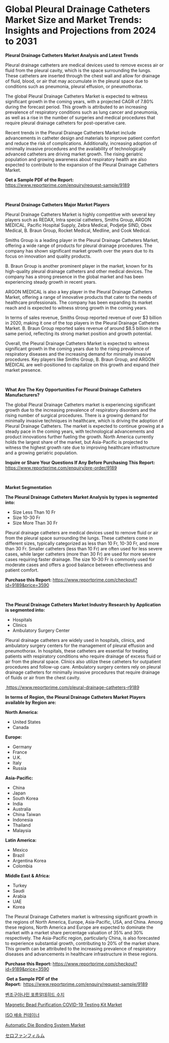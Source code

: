 <p><h1>Global Pleural Drainage Catheters Market Size and Market Trends: Insights and Projections from 2024 to 2031</h1></p><p><strong>Pleural Drainage Catheters Market Analysis and Latest Trends</strong></p>
<p><p>Pleural drainage catheters are medical devices used to remove excess air or fluid from the pleural cavity, which is the space surrounding the lungs. These catheters are inserted through the chest wall and allow for drainage of fluid, blood, or air that may accumulate in the pleural space due to conditions such as pneumonia, pleural effusion, or pneumothorax.</p><p>The global Pleural Drainage Catheters Market is expected to witness significant growth in the coming years, with a projected CAGR of 7.80% during the forecast period. This growth is attributed to an increasing prevalence of respiratory conditions such as lung cancer and pneumonia, as well as a rise in the number of surgeries and medical procedures that require pleural drainage catheters for post-operative care.</p><p>Recent trends in the Pleural Drainage Catheters Market include advancements in catheter design and materials to improve patient comfort and reduce the risk of complications. Additionally, increasing adoption of minimally invasive procedures and the availability of technologically advanced catheters are driving market growth. The rising geriatric population and growing awareness about respiratory health are also expected to contribute to the expansion of the Pleural Drainage Catheters Market.</p></p>
<p><strong>Get a Sample PDF of the Report:&nbsp;</strong> <a href="https://www.reportprime.com/enquiry/request-sample/9189">https://www.reportprime.com/enquiry/request-sample/9189</a></p>
<p>&nbsp;</p>
<p><strong>Pleural Drainage Catheters Major Market Players</strong></p>
<p><p>Pleural Drainage Catheters Market is highly competitive with several key players such as REDAX, Intra special catheters, Smiths Group, ARGON MEDICAL, Pacific Hospital Supply, Zebra Medical, Podjetje SIND, Obex Medical, B. Braun Group, Rocket Medical, Medline, and Cook Medical.</p><p>Smiths Group is a leading player in the Pleural Drainage Catheters Market, offering a wide range of products for pleural drainage procedures. The company has shown significant market growth over the years due to its focus on innovation and quality products.</p><p>B. Braun Group is another prominent player in the market, known for its high-quality pleural drainage catheters and other medical devices. The company has a strong presence in the global market and has been experiencing steady growth in recent years.</p><p>ARGON MEDICAL is also a key player in the Pleural Drainage Catheters Market, offering a range of innovative products that cater to the needs of healthcare professionals. The company has been expanding its market reach and is expected to witness strong growth in the coming years.</p><p>In terms of sales revenue, Smiths Group reported revenue of over $3 billion in 2020, making it one of the top players in the Pleural Drainage Catheters Market. B. Braun Group reported sales revenue of around $8.5 billion in the same period, reflecting its strong market position and growth potential.</p><p>Overall, the Pleural Drainage Catheters Market is expected to witness significant growth in the coming years due to the rising prevalence of respiratory diseases and the increasing demand for minimally invasive procedures. Key players like Smiths Group, B. Braun Group, and ARGON MEDICAL are well-positioned to capitalize on this growth and expand their market presence.</p></p>
<p>&nbsp;</p>
<p><strong>What Are The Key Opportunities For Pleural Drainage Catheters Manufacturers?</strong></p>
<p><p>The global Pleural Drainage Catheters market is experiencing significant growth due to the increasing prevalence of respiratory disorders and the rising number of surgical procedures. There is a growing demand for minimally invasive techniques in healthcare, which is driving the adoption of Pleural Drainage Catheters. The market is expected to continue growing at a steady pace in the coming years, with technological advancements and product innovations further fueling the growth. North America currently holds the largest share of the market, but Asia-Pacific is projected to witness the highest growth rate due to improving healthcare infrastructure and a growing geriatric population.</p></p>
<p><strong>Inquire or Share Your Questions If Any Before Purchasing This Report:</strong> <a href="https://www.reportprime.com/enquiry/pre-order/9189">https://www.reportprime.com/enquiry/pre-order/9189</a></p>
<p>&nbsp;</p>
<p><strong>Market Segmentation</strong></p>
<p><strong>The Pleural Drainage Catheters Market Analysis by types is segmented into:</strong></p>
<p><ul><li>Size Less Than 10 Fr</li><li>Size 10-30 Fr</li><li>Size More Than 30 Fr</li></ul></p>
<p><p>Pleural drainage catheters are medical devices used to remove fluid or air from the pleural space surrounding the lungs. These catheters come in different sizes, typically categorized as less than 10 Fr, 10-30 Fr, and more than 30 Fr. Smaller catheters (less than 10 Fr) are often used for less severe cases, while larger catheters (more than 30 Fr) are used for more severe cases requiring faster drainage. The size 10-30 Fr is commonly used for moderate cases and offers a good balance between effectiveness and patient comfort.</p></p>
<p><strong>Purchase this Report:&nbsp;</strong><a href="https://www.reportprime.com/checkout?id=9189&price=3590">https://www.reportprime.com/checkout?id=9189&price=3590</a></p>
<p>&nbsp;</p>
<p><strong>The Pleural Drainage Catheters Market Industry Research by Application is segmented into:</strong></p>
<p><ul><li>Hospitals</li><li>Clinics</li><li>Ambulatory Surgery Center</li></ul></p>
<p><p>Pleural drainage catheters are widely used in hospitals, clinics, and ambulatory surgery centers for the management of pleural effusion and pneumothorax. In hospitals, these catheters are essential for treating patients with respiratory conditions who require drainage of excess fluid or air from the pleural space. Clinics also utilize these catheters for outpatient procedures and follow-up care. Ambulatory surgery centers rely on pleural drainage catheters for minimally invasive procedures that require drainage of fluids or air from the chest cavity.</p></p>
<p><a href="https://www.reportprime.com/pleural-drainage-catheters-r9189">&nbsp;https://www.reportprime.com/pleural-drainage-catheters-r9189</a></p>
<p><strong>In terms of Region, the Pleural Drainage Catheters Market Players available by Region are:</strong></p>
<p>
    <p> <strong> North America: </strong>
        <ul>
            <li>United States</li>
            <li>Canada</li>
        </ul>
        </p> 
    <p> <strong> Europe: </strong>
        <ul>
            <li>Germany</li>
            <li>France</li>
            <li>U.K.</li>
            <li>Italy</li>
            <li>Russia</li>
        </ul>
        </p> 
    <p> <strong> Asia-Pacific: </strong>
        <ul>
            <li>China</li>
            <li>Japan</li>
            <li>South Korea</li>
            <li>India</li>
            <li>Australia</li>
            <li>China Taiwan</li>
            <li>Indonesia</li>
            <li>Thailand</li>
            <li>Malaysia</li>
        </ul>
        </p> 
    <p> <strong> Latin America: </strong>
        <ul>
            <li>Mexico</li>
            <li>Brazil</li>
            <li>Argentina Korea</li>
            <li>Colombia</li>
        </ul>
        </p> 
    <p> <strong> Middle East & Africa: </strong>
        <ul>
            <li>Turkey</li>
            <li>Saudi</li>
            <li>Arabia</li>
            <li>UAE</li>
            <li>Korea</li>
        </ul>
    </p>
    </p>
<p><p>The Pleural Drainage Catheters market is witnessing significant growth in the regions of North America, Europe, Asia-Pacific, USA, and China. Among these regions, North America and Europe are expected to dominate the market with a market share percentage valuation of 35% and 30% respectively. The Asia-Pacific region, particularly China, is also forecasted to experience substantial growth, contributing to 20% of the market share. This growth can be attributed to the increasing prevalence of respiratory diseases and advancements in healthcare infrastructure in these regions.</p></p>
<p><strong>Purchase this Report: </strong><a href="https://www.reportprime.com/checkout?id=9189&price=3590">https://www.reportprime.com/checkout?id=9189&price=3590</a></p>
<p>&nbsp;<strong>Get a Sample PDF of the Report:&nbsp;&nbsp;</strong><a href="https://www.reportprime.com/enquiry/request-sample/9189">https://www.reportprime.com/enquiry/request-sample/9189</a></p>
<p><strong></strong></p>
<p><p><a href="https://medium.com/@dannellburge39/%EA%B8%80%EB%A1%9C%EB%B2%8C-%EB%B2%A4%EC%A1%B0%EA%B5%AC%EC%95%84%EB%8B%90%EC%95%84%EB%AF%BC-%ED%8F%AC%EB%A6%84%EC%95%8C%EB%8D%B0%ED%9E%88%EB%93%9C-%EC%88%98%EC%A7%80-%EC%8B%9C%EC%9E%A5-%EA%B7%9C%EB%AA%A8%EB%8A%94-%EC%97%B0%ED%8F%89%EA%B7%A0-%EC%84%B1%EC%9E%A5%EB%A5%A0%EC%9D%B4-6-7-%EB%A1%9C-0a2bf74a8389">벤조구아나민 포름알데히드 수지</a></p><p><a href="https://medium.com/@othaleffler24/global-magnetic-bead-purification-covid-19-testing-kit-market-analysis-trends-forecasts-and-70c7ccb8756a">Magnetic Bead Purification COVID-19 Testing Kit Market</a></p><p><a href="https://medium.com/@perkinscortes11/iso-%EB%B0%B0%EC%86%A1%EC%9A%A9-%EC%BB%A8%ED%85%8C%EC%9D%B4%EB%84%88-%EC%8B%9C%EC%9E%A5-%EA%B7%9C%EB%AA%A8-%EC%8B%9C%EC%9E%A5-%EC%84%B8%EB%B6%84%ED%99%94-%EC%8B%9C%EC%9E%A5-%EB%8F%99%ED%96%A5-%EB%B0%8F-%EC%84%B1%EC%9E%A5-%EB%B6%84%EC%84%9D-%EC%98%88%EC%B8%A1-2031%EB%85%84%EA%B9%8C%EC%A7%80-fab1758337b5">ISO 배송 컨테이너</a></p><p><a href="https://medium.com/@adribbs56546/comprehensive-analysis-of-the-global-automatic-die-bonding-system-market-growth-trends-market-d0c748744abf">Automatic Die Bonding System Market</a></p><p><a href="https://medium.com/@rcabello548791/%E3%82%BB%E3%83%AD%E3%83%95%E3%82%A1%E3%83%B3%E3%83%95%E3%82%A3%E3%83%AB%E3%83%A0%E7%94%A3%E6%A5%AD%E3%81%AB%E9%96%A2%E3%81%99%E3%82%8B%E6%B4%9E%E5%AF%9F-2031%E5%B9%B4%E3%81%BE%E3%81%A7%E3%81%AE%E5%B8%82%E5%A0%B4%E3%81%AE%E8%B2%A1%E5%8B%99%E7%8A%B6%E6%B3%81-%E5%B8%82%E5%A0%B4%E8%A6%8F%E6%A8%A1-%E3%81%8A%E3%82%88%E3%81%B3%E5%8F%8E%E7%9B%8A%E5%88%86%E6%9E%90-7bb003a695e3">セロファンフィルム</a></p></p>